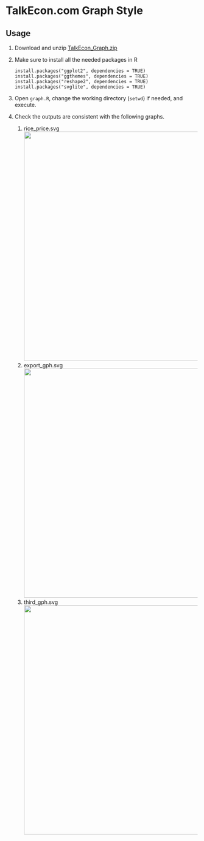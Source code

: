 # TalkEcon.com Graph Style

## Usage

1. Download and unzip [TalkEcon_Graph.zip](https://github.com/TalkEcon/GraphStyle/blob/master/TalkEcon_Graph.zip?raw=true)
2. Make sure to install all the needed packages in R

    ```
    install.packages("ggplot2", dependencies = TRUE)
    install.packages("ggthemes", dependencies = TRUE)
    install.packages("reshape2", dependencies = TRUE)
    install.packages("svglite", dependencies = TRUE)
    ```

3. Open `graph.R`, change the working directory (`setwd`) if needed, and execute.
4. Check the outputs are consistent with the following graphs. 

    1. rice_price.svg
        <img src="https://rawgit.com/TalkEcon/GraphStyle/master/TalkEcon_Graph/output/rice_price.svg" width="600">
    2. export_gph.svg
        <img src="https://rawgit.com/TalkEcon/GraphStyle/master/TalkEcon_Graph/output/export_gph.svg" width="600">
    3. third_gph.svg
        <img src="https://rawgit.com/TalkEcon/GraphStyle/master/TalkEcon_Graph/output/third_gph.svg" width="600">
